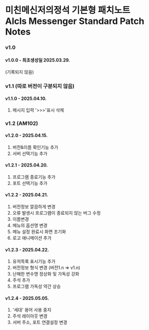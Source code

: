 # 미친메신저의정석 기본형 패치노트<br>Alcls Messenger Standard Patch Notes

### v1.0
#### v1.0.0 - 최초생성일 2025.03.29.
(기록되지 않음)

### v1.1 (따로 버전이 구분되지 않음)
#### v1.1.0 - 2025.04.10.
1. 메시지 입력 '>>>'표시 삭제

### v1.2 (AM102)
#### v1.2.0 - 2025.04.15.
1. 버전&이름 확인기능 추가
2. 서버 선택기능 추가

#### v1.2.1 - 2025.04.20.
1. 프로그램 종료기능 추가
2. 포트 선택기능 추가

#### v1.2.2 - 2025.04.21.
1. 버전정보 깔끔하게 변경
2. 오류 발생시 프로그램이 종료되지 않는 버그 수정
3. 이름변경
4. 메뉴의 옵션명 변경
5. 메뉴 설정 완료시 화면 초기화
6. 로고 애니메이션 추가

#### v1.2.3 - 2025.04.22.
1. 유저목록 표시기능 추가
2. 버전정보 형식 변경 (버전1.n => v1.n)
3. 난해한 변수명 정상화 및 가독성 강화
4. 주석 추가
5. 프로그램 가독성 약간 상승

#### v1.2.4 - 2025.05.05.
1. '세대' 용어 사용 중지
2. 주석 레이아웃 변경
3. 서버 주소, 포트 연결설정 변경
